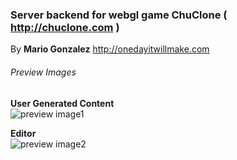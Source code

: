 ### Server backend for webgl game ChuClone ( http://chuclone.com )  
By **Mario Gonzalez** http://onedayitwillmake.com  

  
  
###### Preview Images
**User Generated Content**  
![preview image1](http://farm7.staticflickr.com/6145/5969094999_c9b292d22f_z.jpg "")  

**Editor**  
![preview image2](http://farm7.staticflickr.com/6083/6075111427_4d4ed64739_z.jpg "")